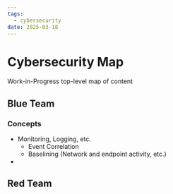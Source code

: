 ```yaml
---
tags:
  - cybersecurity
date: 2025-03-18
---
```

# Cybersecurity Map
Work-in-Progress top-level map of content

## Blue Team

### Concepts
- Monitoring, Logging, etc.
	- Event Correlation
	- Baselining (Network and endpoint activity, etc.)
- 


## Red Team

